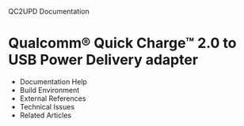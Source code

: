 QC2UPD Documentation

# Qualcomm® Quick Charge™ 2.0 to USB Power Delivery adapter

* Documentation Help
* Build Environment
* External References
* Technical Issues
* Related Articles
